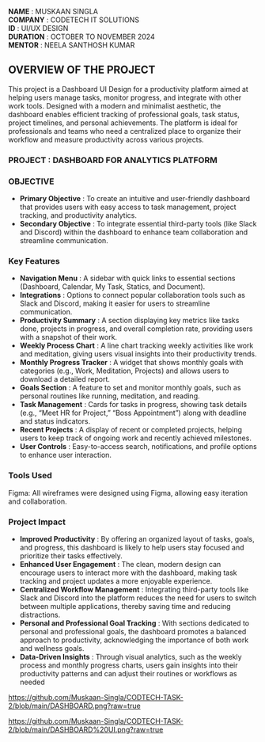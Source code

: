 **NAME** : MUSKAAN SINGLA  
**COMPANY** : CODETECH IT SOLUTIONS  
**ID** : UI/UX DESIGN  
**DURATION** : OCTOBER TO NOVEMBER 2024  
**MENTOR** : NEELA SANTHOSH KUMAR  



## OVERVIEW OF THE PROJECT
This project is a Dashboard UI Design for a productivity platform aimed at helping users manage tasks, monitor progress, and integrate with other work tools. Designed with a modern and minimalist aesthetic, the dashboard enables efficient tracking of professional goals, task status, project timelines, and personal achievements. The platform is ideal for professionals and teams who need a centralized place to organize their workflow and measure productivity across various projects.


### PROJECT : DASHBOARD FOR ANALYTICS PLATFORM


### OBJECTIVE
- **Primary Objective** : To create an intuitive and user-friendly dashboard that provides users with easy access to task management, project tracking, and productivity analytics.
- **Secondary Objective** : To integrate essential third-party tools (like Slack and Discord) within the dashboard to enhance team collaboration and streamline communication.


### Key Features
- **Navigation Menu** : A sidebar with quick links to essential sections (Dashboard, Calendar, My Task, Statics, and Document).
- **Integrations** : Options to connect popular collaboration tools such as Slack and Discord, making it easier for users to streamline communication.
- **Productivity Summary** : A section displaying key metrics like tasks done, projects in progress, and overall completion rate, providing users with a snapshot of their work.
- **Weekly Process Chart** : A line chart tracking weekly activities like work and meditation, giving users visual insights into their productivity trends.
- **Monthly Progress Tracker** : A widget that shows monthly goals with categories (e.g., Work, Meditation, Projects) and allows users to download a detailed report.
- **Goals Section** : A feature to set and monitor monthly goals, such as personal routines like running, meditation, and reading.
- **Task Management** : Cards for tasks in progress, showing task details (e.g., “Meet HR for Project,” “Boss Appointment”) along with deadline and status indicators.
- **Recent Projects** : A display of recent or completed projects, helping users to keep track of ongoing work and recently achieved milestones.
- **User Controls** : Easy-to-access search, notifications, and profile options to enhance user interaction.


### Tools Used
Figma: All wireframes were designed using Figma, allowing easy iteration and collaboration.


### Project Impact
- **Improved Productivity** : By offering an organized layout of tasks, goals, and progress, this dashboard is likely to help users stay focused and prioritize their tasks effectively.
- **Enhanced User Engagement** : The clean, modern design can encourage users to interact more with the dashboard, making task tracking and project updates a more enjoyable experience.
- **Centralized Workflow Management** : Integrating third-party tools like Slack and Discord into the platform reduces the need for users to switch between multiple applications, thereby saving time and reducing distractions.
- **Personal and Professional Goal Tracking** : With sections dedicated to personal and professional goals, the dashboard promotes a balanced approach to productivity, acknowledging the importance of both work and wellness goals.
- **Data-Driven Insights** : Through visual analytics, such as the weekly process and monthly progress charts, users gain insights into their productivity patterns and can adjust their routines or workflows as needed


https://github.com/Muskaan-Singla/CODTECH-TASK-2/blob/main/DASHBOARD.png?raw=true

https://github.com/Muskaan-Singla/CODTECH-TASK-2/blob/main/DASHBOARD%20UI.png?raw=true
